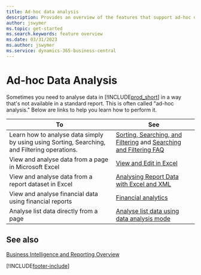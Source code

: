 ```yaml
---
title: Ad-hoc data analysis
description: Provides an overview of the features that support ad-hoc data analysis tasks in the Business Central product.
author: jswymer
ms.topic: get-started
ms.search.keywords: feature overview
ms.date: 03/31/2023
ms.author: jswymer
ms.service: dynamics-365-business-central
---
```

# Ad-hoc Data Analysis

Sometimes you need to analyse data in [!INCLUDE[prod_short](includes/prod_short.md)] in a way that's not available in a standard report. This is often called "ad-hoc analysis." Below are links to help you learn how to perform it.

| To | See |
| --- | --- |
| Learn how to analyse data simply by using using Sorting, Searching, and Filtering operations. | [Sorting, Searching, and Filtering](ui-enter-criteria-filters.md) and [Searching and Filtering FAQ](ui-search-filter-faq.yml) |
| View and analyse data from a page in Microsoft Excel | [View and Edit in Excel](across-work-with-excel.md) |
| View and analyse data from a report dataset in Excel | [Analysing Report Data with Excel and XML](report-analyze-excel.md) |
| View and analyse financial data using financial reports | [Financial analytics](bi.md) |
| Analyse list data directly from a page |[Analyse list data using data analysis mode](analysis-mode.md)|

## See also

[Business Intelligence and Reporting Overview](ui-work-report.md)

[!INCLUDE[footer-include](includes/footer-banner.md)]
